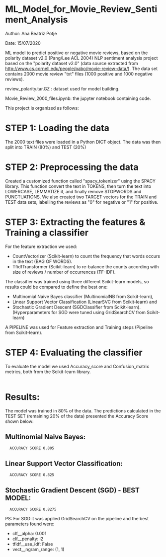 # ML_Model_for_Movie_Review_Sentiment_Analysis

Author: Ana Beatriz Potje

Date: 15/07/2020

ML model to predict positive or negative movie reviews, based on the polarity dataset v2.0 (Pang/Lee ACL 2004)
NLP sentiment analysis project based on the "polarity dataset v2.0" (data source extracted from http://www.cs.cornell.edu/people/pabo/movie-review-data/).
The data set contains 2000 movie review "txt" files (1000 positive and 1000 negative reviews).

review_polarity.tar.GZ : dataset used for model building.

Movie_Review_2000_files.ipynb: the jupyter notebook containing code.

This project is organized as follows:

# STEP 1: Loading the data
The 2000 text files were loaded in a Python DICT object. 
The data was then split into TRAIN (80%) and TEST (20%)

# STEP 2: Preprocessing the data
Created a customized function called "spacy_tokenizer" using the SPACY library. This function convert the text in TOKENS, then turn the text into LOWERCASE, LEMMATIZE it, and finally remove STOPWORDS and PUNCTUATIONS. We also created two TARGET vectors for the TRAIN and TEST data sets, labelling the reviews as "0" for negative or "1" for positive.

# STEP 3: Extracting the features & Training a classifier
For the feature extraction we used:
   - CountVectorizer (Scikit-learn) to count the frequency that words occurs in the text (BAG OF WORDS).
   - TfidfTransformer (Scikit-learn) to re-balance the counts according with size of reviews / number of occurrences (TF-IDF).<br />

The classifier was trained using three different Scikit-learn models, so results could be compared to define the best one:<br />
   - Multinomial Naive Bayes classifier (MultinomialNB from Scikit-learn),<br />
   - Linear Support Vector Classification (LinearSVC from Scikit-learn) and <br />
   - Stochastic Gradient Descent (SGDClassifier from Scikit-learn).<br />
     (Hyperparameters for SGD were tuned using GridSearchCV from Scikit-learn) <br />

A PIPELINE was used for Feature extraction and Training steps (Pipeline from Scikit-learn).

# STEP 4: Evaluating the classifier
To evaluate the model we used Accuracy_score and Confusion_matrix metrics, both from the Scikit-learn library.<br />
<br />

# Results:
The model was trained in 80% of the data. The predictions calculated in the TEST SET (remaining 20% of the data) presented the Accuracy Score shown below:

## Multinomial Naive Bayes:

      ACCURACY SCORE 0.805

## Linear Support Vector Classification:

      ACCURACY SCORE 0.825

## Stochastic Gradient Descent (SGD) - BEST MODEL:<br />

      ACCURACY SCORE 0.8275

PS: For SGD it was applied GridSearchCV on the pipeline and the best parameters found were: 
  - clf__alpha: 0.001  <br />
  - clf__penalty: l2  <br />
  - tfidf__use_idf: False  <br />
  - vect__ngram_range: (1, 1) <br />
